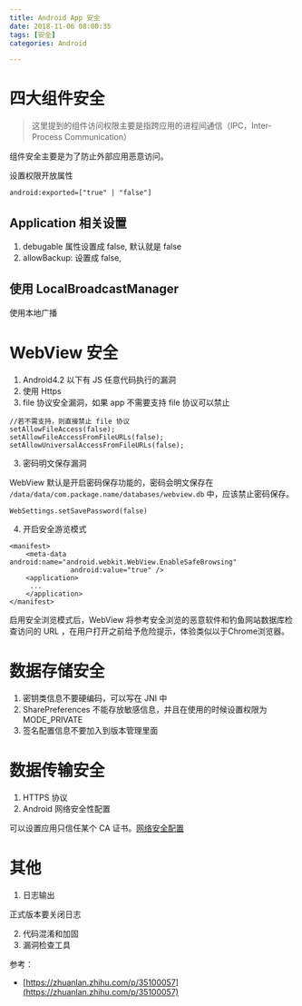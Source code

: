 ```yaml
---
title: Android App 安全
date: 2018-11-06 08:00:35 
tags: [安全]
categories: Android

---
```


# 四大组件安全

>这里提到的组件访问权限主要是指跨应用的进程间通信（IPC，Inter-Process Communication）

组件安全主要是为了防止外部应用恶意访问。


设置权限开放属性

```
android:exported=["true" | "false"]
```

## Application 相关设置

1. debugable 属性设置成 false, 默认就是 false
2. allowBackup: 设置成 false, 

## 使用 LocalBroadcastManager

使用本地广播

# WebView 安全

1. Android4.2 以下有 JS 任意代码执行的漏洞
2. 使用 Https
3. file 协议安全漏洞，如果 app 不需要支持 file 协议可以禁止

```
//若不需支持，则直接禁止 file 协议
setAllowFileAccess(false);
setAllowFileAccessFromFileURLs(false);
setAllowUniversalAccessFromFileURLs(false);
```

3. 密码明文保存漏洞

WebView 默认是开启密码保存功能的，密码会明文保存在 `/data/data/com.package.name/databases/webview.db` 中，应该禁止密码保存。

```
WebSettings.setSavePassword(false)
```

4. 开启安全游览模式

```
<manifest>
    <meta-data android:name="android.webkit.WebView.EnableSafeBrowsing" 
               android:value="true" /> 
    <application> 
     ... 
    </application> 
</manifest>
```

启用安全浏览模式后，WebView 将参考安全浏览的恶意软件和钓鱼网站数据库检查访问的 URL ，在用户打开之前给予危险提示，体验类似以于Chrome浏览器。


# 数据存储安全

1. 密钥类信息不要硬编码，可以写在 JNI 中
2. SharePreferences 不能存放敏感信息，并且在使用的时候设置权限为 MODE_PRIVATE
3. 签名配置信息不要加入到版本管理里面

# 数据传输安全

1. HTTPS 协议
2. Android 网络安全性配置

可以设置应用只信任某个 CA 证书。[网络安全配置](https://developer.android.com/training/articles/security-config?hl=zh-cn#CertificatePinning)

# 其他

1. 日志输出

正式版本要关闭日志

2. 代码混淆和加固
3. 漏洞检查工具



参考：

- [https://zhuanlan.zhihu.com/p/35100057](https://zhuanlan.zhihu.com/p/35100057)